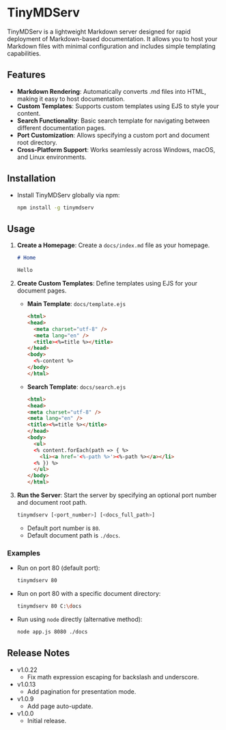 # TinyMDServ

TinyMDServ is a lightweight Markdown server designed for rapid deployment of Markdown-based documentation.
It allows you to host your Markdown files with minimal configuration and includes simple templating capabilities.

## Features

- **Markdown Rendering**: Automatically converts .md files into HTML, making it easy to host documentation.
- **Custom Templates**: Supports custom templates using EJS to style your content.
- **Search Functionality**: Basic search template for navigating between different documentation pages.
- **Port Customization**: Allows specifying a custom port and document root directory.
- **Cross-Platform Support**: Works seamlessly across Windows, macOS, and Linux environments.

## Installation

- Install TinyMDServ globally via npm:

    ```bash
    npm install -g tinymdserv
    ```

## Usage

1. **Create a Homepage**: Create a `docs/index.md` file as your homepage.

    ```markdown
    # Home

    Hello
    ```

3. **Create Custom Templates**: Define templates using EJS for your document pages.
    - **Main Template**: `docs/template.ejs`

      ```html
      <html>
      <head>
        <meta charset="utf-8" />
        <meta lang="en" />
        <title><%=title %></title>
      </head>
      <body>
        <%-content %>
      </body>
      </html>
      ```

    - **Search Template**: `docs/search.ejs`

      ```html
      <html>
      <head>
      <meta charset="utf-8" />
      <meta lang="en" />
      <title><%=title %></title>
      </head>
      <body>
        <ul>
        <% content.forEach(path => { %>
          <li><a href='<%-path %>'><%-path %></a></li>
        <% }) %>
        </ul>
      </body>
      </html>
      ```

3. **Run the Server**: Start the server by specifying an optional port number and document root path.

    ```bash
    tinymdserv [<port_number>] [<docs_full_path>]
    ```

    - Default port number is `80`.
    - Default document path is `./docs`.

### Examples

- Run on port 80 (default port):

    ```bash
    tinymdserv 80
    ```

- Run on port 80 with a specific document directory:

    ```bash
    tinymdserv 80 C:\docs
    ```

- Run using `node` directly (alternative method):

    ```bash
    node app.js 8080 ./docs
    ```

## Release Notes

- v1.0.22
  - Fix math expression escaping for backslash and underscore.
- v1.0.13
  - Add pagination for presentation mode.
- v1.0.9
  - Add page auto-update.
- v1.0.0
  - Initial release.
